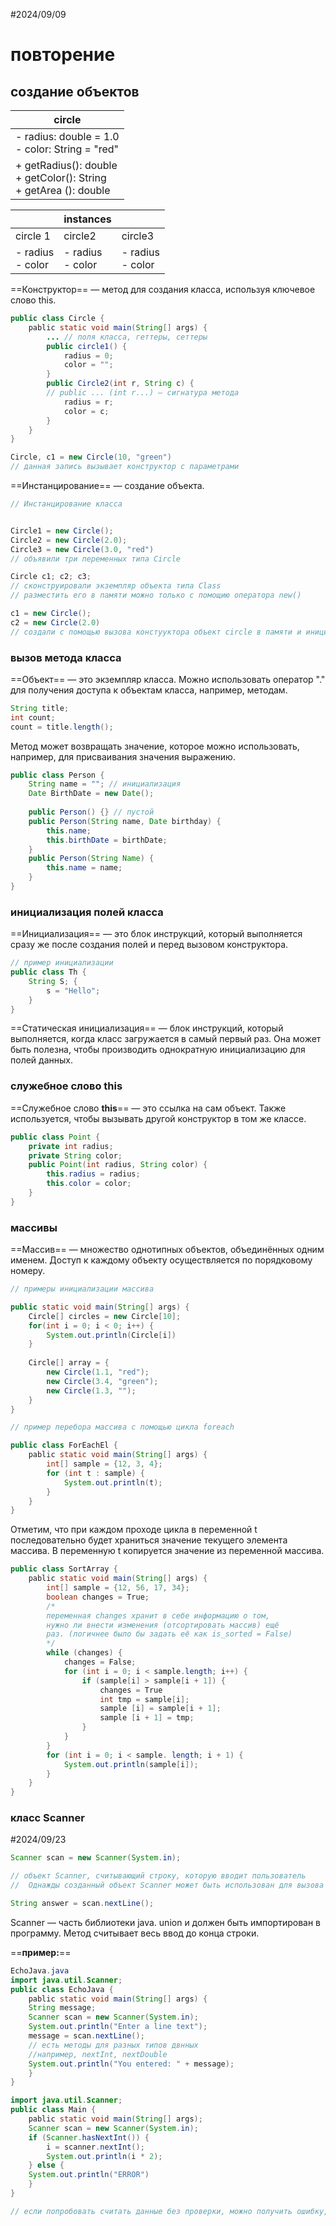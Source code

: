 #2024/09/09
# повторение

## создание объектов

| circle                                                                 |
| ---------------------------------------------------------------------- |
| - radius: double = 1.0<br>- color: String = "red"<br>                  |
| + getRadius(): double<br>+ getColor(): String <br>+ getArea (): double |

|                     | instances           |                     |
| ------------------- | ------------------- | ------------------- |
| сircle 1            | circle2             | circle3             |
| - radius<br>- color | - radius<br>- color | - radius<br>- color |

==Конструктор== — метод для создания класса, используя ключевое слово this.


``` java
public class Circle {
	pablic static void main(String[] args) {
		... // поля класса, геттеры, сеттеры
		public circle1() {
			radius = 0;
			color = "";
		}
		public Circle2(int r, String c) {
		// public ... (int r...) — сигнатура методa
			radius = r;
			color = c;
		}
	}
}
```

``` java
Circle, c1 = new Circle(10, "green")
// данная запись вызывает конструктор с параметрами
```

==Инстанцирование== — создание объекта.

``` java
// Инстанцирование класса


Circle1 = new Circle();
Circle2 = new Circle(2.0);
Circle3 = new Circle(3.0, "red")
// объявили три переменных типа Circle

Circle c1; c2; c3; 
// сконструировали экземпляр объекта типа Class
// разместить его в памяти можно только с помощию оператора new()

c1 = new Circle();
c2 = new Circle(2.0)
// создали с помощью вызова констууктора объект circle в памяти и инициализировали переменную с1 с сылками на объект
```

### вызов метода класса

==Объект== — это экземпляр класса. Можно использовать оператор "." для получения доступа к объектам класса, например, методам.

``` java
String title;
int count;
count = title.length();
```

Метод может возвращать значение, которое можно использовать, например, для присваивания значения выражению.

``` java
public class Person {
	String name = ""; // инициализация
	Date BirthDate = new Date();
	
	public Person() {} // пустой
	public Person(String name, Date birthday) {
		this.name;
		this.birthDate = birthDate;
	}
	public Person(String Name) {
		this.name = name;
	}
}
```
### инициализация полей класса

==Инициализация== — это блок инструкций, который выполняется сразу же после создания полей и перед вызовом конструктора.

``` java 
// пример инициализации
public class Th {
	String S; {
		s = "Hello";
	}
}
```

==Статическая инициализация== — блок инструкций, который выполняется, когда класс загружается в самый первый раз. Она может быть полезна, чтобы производить однократную инициализацию для полей данных.

### служебное слово this

==Служебное слово **this**== — это ссылка на сам объект. Также используется, чтобы вызывать другой конструктор в том же классе.

``` java
public class Point {
	private int radius;
	private String color;
	public Point(int radius, String color) {
		this.radius = radius;
		this.color = color;
	}
}
```

### массивы

==Массив== — множество однотипных объектов, объединённых одним именем. Доступ к каждому объекту осуществляется по порядковому номеру.

``` java
// примеры инициализации массива

public static void main(String[] args) {
	Circle[] circles = new Circle[10];
	for(int i = 0; i < 0; i++) {
		System.out.println(Circle[i])
	}
	
	Circle[] array = {
		new Circle(1.1, "red");
		new Circle(3.4, "green");
		new Circle(1.3, "");
	}
}
```

``` java
// пример перебора массива с помощью цикла foreach

public class ForEachEl {
	pablic static void main(String[] args) {
		int[] sample = {12, 3, 4};
		for (int t : sample) {
			System.out.println(t);
		}
	}
}
```

Отметим, что при каждом проходе цикла в переменной t последовательно будет храниться значение текущего элемента массива. В переменную t копируется значение из переменной массива.


``` java
public class SortArray {
	pablic static void main(String[] args) {
		int[] sample = {12, 56, 17, 34};
		boolean changes = True;
		/*
		переменная changes хранит в себе информацию о том,
		нужно ли внести изменения (отсортировать массив) ещё
		раз. (логичнее было бы задать её как is_sorted = False)
		*/
		while (changes) {
			changes = False;
			for (int i = 0; i < sample.length; i++) {
				if (sample[i] > sample[i + 1]) {
					changes = True
					int tmp = sample[i];
					sample [i] = sample[i + 1];
					sample [i + 1] = tmp;
				}
			}
		}
		for (int i = 0; i < sample. length; i + 1) {
			System.out.println(sample[i]);
		}
	}
}
```

### класс Scanner

#2024/09/23

``` java
Scanner scan = new Scanner(System.in); 

// объект Scanner, считывающий строку, которую вводит пользователь
//  Однажды созданный объект Scanner может быть использован для вызова различных методов ввода

String answer = scan.nextLine();
```

Scanner — часть библиотеки java. union и должен быть импортирован в программу. Метод считывает весь ввод до конца строки. 

==**пример:**==

``` java
EchoJava.java
import java.util.Scanner;
public class EchoJava {
	pablic static void main(String[] args) {
	String message;
	Scanner scan = new Scanner(System.in);
	System.out.println("Enter a line text");
	message = scan.nextLine();
	// есть методы для разных типов двнных
	//например, nextInt, nextDouble
	System.out.println("You entered: " + message);
	}
}
```


``` java
import java.util.Scanner;
public class Main {
	pablic static void main(String[] args);
	Scanner scan = new Scanner(System.in);
	if (Scanner.hasNextInt()) {
		i = scanner.nextInt();
		System.out.println(i * 2);	
	} else {
	System.out.println("ERROR")
	}
}

// если попробовать считать данные без проверки, можно получить ошибку, так как отладчик не обнаружит её заранее
```

